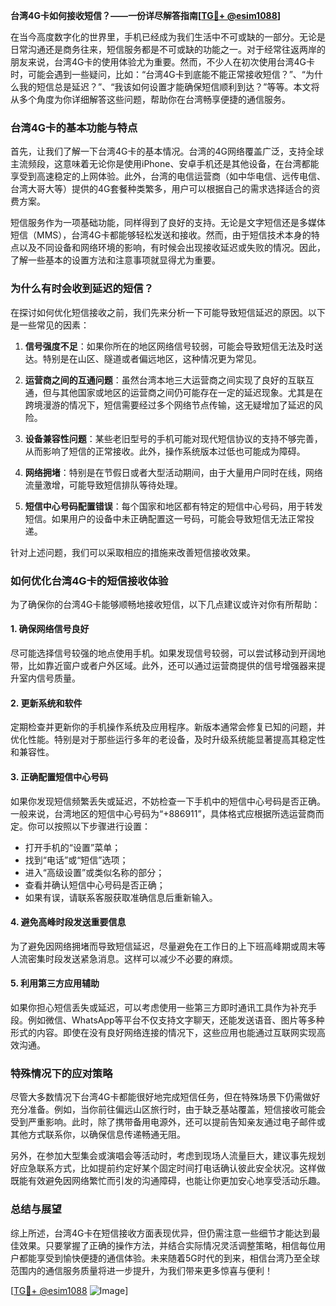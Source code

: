 **台湾4G卡如何接收短信？——一份详尽解答指南[[TG💪+ @esim1088](https://t.me/s/esim1088)]**

在当今高度数字化的世界里，手机已经成为我们生活中不可或缺的一部分。无论是日常沟通还是商务往来，短信服务都是不可或缺的功能之一。对于经常往返两岸的朋友来说，台湾4G卡的使用体验尤为重要。然而，不少人在初次使用台湾4G卡时，可能会遇到一些疑问，比如：“台湾4G卡到底能不能正常接收短信？”、“为什么我的短信总是延迟？”、“我该如何设置才能确保短信顺利到达？”等等。本文将从多个角度为你详细解答这些问题，帮助你在台湾畅享便捷的通信服务。

### **台湾4G卡的基本功能与特点**

首先，让我们了解一下台湾4G卡的基本情况。台湾的4G网络覆盖广泛，支持全球主流频段，这意味着无论你是使用iPhone、安卓手机还是其他设备，在台湾都能享受到高速稳定的上网体验。此外，台湾的电信运营商（如中华电信、远传电信、台湾大哥大等）提供的4G套餐种类繁多，用户可以根据自己的需求选择适合的资费方案。

短信服务作为一项基础功能，同样得到了良好的支持。无论是文字短信还是多媒体短信（MMS），台湾4G卡都能够轻松发送和接收。然而，由于短信技术本身的特点以及不同设备和网络环境的影响，有时候会出现接收延迟或失败的情况。因此，了解一些基本的设置方法和注意事项就显得尤为重要。

### **为什么有时会收到延迟的短信？**

在探讨如何优化短信接收之前，我们先来分析一下可能导致短信延迟的原因。以下是一些常见的因素：

1. **信号强度不足**：如果你所在的地区网络信号较弱，可能会导致短信无法及时送达。特别是在山区、隧道或者偏远地区，这种情况更为常见。
   
2. **运营商之间的互通问题**：虽然台湾本地三大运营商之间实现了良好的互联互通，但与其他国家或地区的运营商之间仍可能存在一定的延迟现象。尤其是在跨境漫游的情况下，短信需要经过多个网络节点传输，这无疑增加了延迟的风险。

3. **设备兼容性问题**：某些老旧型号的手机可能对现代短信协议的支持不够完善，从而影响了短信的正常接收。此外，操作系统版本过低也可能成为障碍。

4. **网络拥堵**：特别是在节假日或者大型活动期间，由于大量用户同时在线，网络流量激增，可能导致短信排队等待处理。

5. **短信中心号码配置错误**：每个国家和地区都有特定的短信中心号码，用于转发短信。如果用户的设备中未正确配置这一号码，可能会导致短信无法正常投递。

针对上述问题，我们可以采取相应的措施来改善短信接收效果。

### **如何优化台湾4G卡的短信接收体验**

为了确保你的台湾4G卡能够顺畅地接收短信，以下几点建议或许对你有所帮助：

#### **1. 确保网络信号良好**
尽可能选择信号较强的地点使用手机。如果发现信号较弱，可以尝试移动到开阔地带，比如靠近窗户或者户外区域。此外，还可以通过运营商提供的信号增强器来提升室内信号质量。

#### **2. 更新系统和软件**
定期检查并更新你的手机操作系统及应用程序。新版本通常会修复已知的问题，并优化性能。特别是对于那些运行多年的老设备，及时升级系统能显著提高其稳定性和兼容性。

#### **3. 正确配置短信中心号码**
如果你发现短信频繁丢失或延迟，不妨检查一下手机中的短信中心号码是否正确。一般来说，台湾地区的短信中心号码为“+886911”，具体格式应根据所选运营商而定。你可以按照以下步骤进行设置：
- 打开手机的“设置”菜单；
- 找到“电话”或“短信”选项；
- 进入“高级设置”或类似名称的部分；
- 查看并确认短信中心号码是否正确；
- 如果有误，请联系客服获取准确信息后重新输入。

#### **4. 避免高峰时段发送重要信息**
为了避免因网络拥堵而导致短信延迟，尽量避免在工作日的上下班高峰期或周末等人流密集时段发送紧急消息。这样可以减少不必要的麻烦。

#### **5. 利用第三方应用辅助**
如果你担心短信丢失或延迟，可以考虑使用一些第三方即时通讯工具作为补充手段。例如微信、WhatsApp等平台不仅支持文字聊天，还能发送语音、图片等多种形式的内容。即使在没有良好网络连接的情况下，这些应用也能通过互联网实现高效沟通。

### **特殊情况下的应对策略**

尽管大多数情况下台湾4G卡都能很好地完成短信任务，但在特殊场景下仍需做好充分准备。例如，当你前往偏远山区旅行时，由于缺乏基站覆盖，短信接收可能会受到严重影响。此时，除了携带备用电源外，还可以提前告知亲友通过电子邮件或其他方式联系你，以确保信息传递畅通无阻。

另外，在参加大型集会或演唱会等活动时，考虑到现场人流量巨大，建议事先规划好应急联系方式，比如提前约定好某个固定时间打电话确认彼此安全状况。这样做既能有效避免因网络繁忙而引发的沟通障碍，也能让你更加安心地享受活动乐趣。

### **总结与展望**

综上所述，台湾4G卡在短信接收方面表现优异，但仍需注意一些细节才能达到最佳效果。只要掌握了正确的操作方法，并结合实际情况灵活调整策略，相信每位用户都能享受到愉快便捷的通信体验。未来随着5G时代的到来，相信台湾乃至全球范围内的通信服务质量将进一步提升，为我们带来更多惊喜与便利！

[[TG💪+ @esim1088](https://t.me/s/esim1088) ![Image](https://i.postimg.cc/4NQfJmqS/Snipaste-2025-05-13-00-14-12.png)]